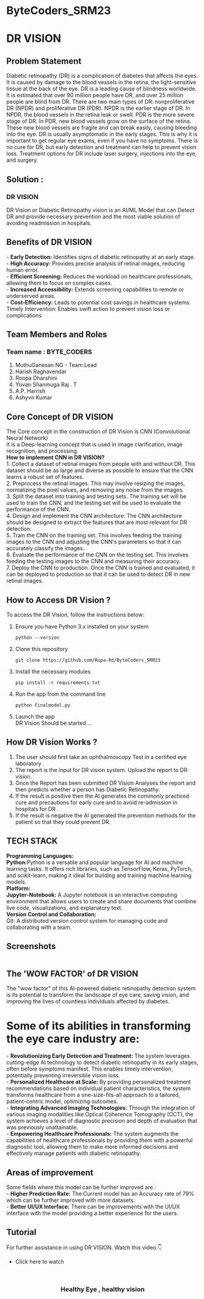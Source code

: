 # ByteCoders_SRM23
# DR VISION 
<h2> Problem Statement</h2>
Diabetic retinopathy (DR) is a complication of diabetes that affects the eyes. It is caused by damage to the blood vessels in the retina, the light-sensitive tissue at the back of the eye. DR is a leading cause of blindness worldwide. It is estimated that over 90 million people have DR, and over 25 million people are blind from DR. There are two main types of DR: nonproliferative DR (NPDR) and proliferative DR (PDR). NPDR is the earlier stage of DR. In NPDR, the blood vessels in the retina leak or swell. PDR is the more severe stage of DR. In PDR, new blood vessels grow on the surface of the retina. These new blood vessels are fragile and can break easily, causing bleeding into the eye. DR is usually asymptomatic in the early stages. This is why it is important to get regular eye exams, even if you have no symptoms. There is no cure for DR, but early detection and treatment can help to prevent vision loss. Treatment options for DR include laser surgery, injections into the eye, and surgery.<br>

<h2> Solution :</h2>
<h3> DR VISION </h3>
DR Vision or Diabetic Retinopathy vision is an AI/ML Model that can Detect DR and provide necessary prevention and the most viable solution of avoiding readmission in hospitals.
<h2> Benefits of DR VISION </h2>
- <b>Early Detection:</b> Identifies signs of diabetic retinopathy at an early stage.<br>
- <b>High Accuracy:</b> Provides precise analysis of retinal images, reducing human error.<br>
- <b>Efficient Screening:</b> Reduces the workload on healthcare professionals, allowing them to focus on complex cases.<br>
- <b>Increased Accessibility:</b> Extends screening capabilities to remote or underserved areas.<br>
- <b>Cost-Efficiency:</b> Leads to potential cost savings in healthcare systems.
Timely Intervention: Enables swift action to prevent vision loss or complications<br>
<h2> Team Members and Roles</h2>
<h3> Team name : BYTE_CODERS </h3>
<ol>
  <li> MuthuGanesan NG - Team Lead</li>
  <li> Harish Raghavendar </li>
  <li> Roopa Dharshini</li>
  <li> Yuvan Shanmuga Raj . T </li>
  <li> A.P. Harrish </li>
  <li> Ashyvn Kumar</li>
</ol>
<h2> Core Concept of DR VISION </h2>
The Core concept in the construction of DR Vision is CNN (Convolutional Neural Network)<br>
It is a Deep-learning concept that is used in image clarification, image recognition, and processing.<br>
<b>How to implement CNN in DR VISION?</b> <br>
1.	Collect a dataset of retinal images from people with and without DR. This dataset should be as large and diverse as possible to ensure that the CNN learns a robust set of features.<br>
2.	Preprocess the retinal images. This may involve resizing the images, normalizing the pixel values, and removing any noise from the images.<br>
3.	Split the dataset into training and testing sets. The training set will be used to train the CNN, and the testing set will be used to evaluate the performance of the CNN.<br>
4.	Design and implement the CNN architecture. The CNN architecture should be designed to extract the features that are most relevant for DR detection.<br>
5.	Train the CNN on the training set. This involves feeding the training images to the CNN and adjusting the CNN's parameters so that it can accurately classify the images.<br>
6.	Evaluate the performance of the CNN on the testing set. This involves feeding the testing images to the CNN and measuring their accuracy.<br>
7.	Deploy the CNN to production. Once the CNN is trained and evaluated, it can be deployed to production so that it can be used to detect DR in new retinal images.<br>


  <h2> How to Access DR Vision ? </h2>
  To access the DR Vision, follow the instructions below:
<ol>
<li> Ensure you have Python 3.x installed on your system </li>

    python --version

<li> Clone this repository </li>

    git clone https://github.com/Rupa-Rd/ByteCoders_SRM23


<li> Install the necessary modules </li>

    pip install -r requirements.txt

<li> Run the app from the command line </li>

    python Finalmodel.py

<li> Launch the app </li>
    DR Vision Should be started....
</ol>

<h2> How DR Vision Works ?  </h2>
  <ol>
    <li> The user should first take an ophthalmoscopy Test in a certified eye laboratory .</li>
    <li> The report is the input for DR vision system. Upload the report to DR vision.</li>
    <li> Once the Report has been submitted DR Vision Analyses the report and then predicts whether a person has Diabetic Retinopathy.   </li>
    	<li>If the result is positive then the AI generates the commonly practiced cure and precautions for early cure and to avoid re-admission in hospitals for DR .</li>
	<li>If the result is negative the AI generated the prevention methods for the patient so that they could prevent DR.</li>
  </ol>  
  <h2> TECH STACK </h2>
 <b> Programming Languages:</b><br>
<b>Python:</b>Python is a versatile and popular language for AI and machine learning tasks. It offers rich libraries, such as TensorFlow, Keras, PyTorch, and scikit-learn, making it ideal for building and training machine learning models.<br>
<b>Platform:</b><br>
<b>Jupyter-Notebook:</b> A Jupyter notebook is an interactive computing environment that allows users to create and share documents that combine live code, visualizations, and explanatory text.<br>
<b>Version Control and Collaboration:</b><br>
Git: A distributed version control system for managing code and collaborating with a team.<br>
<h2> Screenshots </h2>
<img src=""D:\harish desktop\OneDrive\Desktop\Screenshot 2023-10-22 092553.png""></img><br>

<h2> The 'WOW FACTOR' of DR VISION </h2>
The "wow factor" of this AI-powered diabetic retinopathy detection system is its potential to transform the landscape of eye care, saving vision, and improving the lives of countless individuals affected by diabetes.

<h1>Some of its abilities in transforming the eye care industry are:</h1>
- <b>Revolutionizing Early Detection and Treatment:</b>
  The system leverages cutting-edge AI technology to detect diabetic retinopathy in its early stages, often before symptoms manifest. This enables timely intervention, potentially preventing irreversible vision loss.<br>
- <b>Personalized Healthcare at Scale:</b>
  By providing personalized treatment recommendations based on individual patient characteristics, the system transforms healthcare from a one-size-fits-all approach to a tailored, patient-centric model, optimizing outcomes.<br>
- <b>Integrating Advanced Imaging Technologies:</b>
  Through the integration of various imaging modalities like Optical Coherence Tomography (OCT), the system achieves a level of diagnostic precision and depth of evaluation that was previously unattainable.<br>
- <b>Empowering Healthcare Professionals:</b>
  The system augments the capabilities of healthcare professionals by providing them with a powerful diagnostic tool, allowing them to make more informed decisions and effectively manage patients with diabetic retinopathy.<br>
<h2>Areas of improvement</h2>
  Some fields where this model can be further improved are :<br>
- <b>Higher Prediction Rate:</b> The Current model has an Accuracy rate of 79% which can be further improved with more datasets.<br>
- <b>Better UI/UX Interface:</b> There can be improvements with the UI/UX interface with the model providing a better experience for the users.
<h2>Tutorial </h2>
For further assistance in using DR VISION. Watch this video.👇

<ul><li>Click here to watch </li></ul>

<br>
<h3><b><center> Healthy Eye , healthy vision </center></b></h3>
